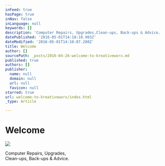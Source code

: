 ```yaml
---
inFeed: true
hasPage: true
inNav: false
inLanguage: null
keywords: []
description: 'Computer Repairs, Upgrades,Clean-ups, Back-ups & Advice.'
datePublished: '2016-05-01T14:18:10.903Z'
dateModified: '2016-05-01T14:18:07.280Z'
title: Welcome
author: []
sourcePath: _posts/2016-04-26-welcome-to-kreativeworx.md
published: true
authors: []
publisher:
  name: null
  domain: null
  url: null
  favicon: null
starred: true
url: welcome-to-kreativeworx/index.html
_type: Article

---
```

# Welcome
![](https://s3-us-west-2.amazonaws.com/the-grid-img/p/a8f4bd68932607eccf5507cb62e7af5bfaff8154.jpg)

Computer Repairs, Upgrades,  
Clean-ups, Back-ups & Advice.
